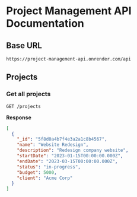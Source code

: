 # Project Management API Documentation

## Base URL
`https://project-management-api.onrender.com/api`

## Projects

### Get all projects
`GET /projects`

**Response**
```json
[
  {
    "_id": "5f8d0a4b7f4e3a2a1c8b4567",
    "name": "Website Redesign",
    "description": "Redesign company website",
    "startDate": "2023-01-15T00:00:00.000Z",
    "endDate": "2023-03-15T00:00:00.000Z",
    "status": "in-progress",
    "budget": 5000,
    "client": "Acme Corp"
  }
]